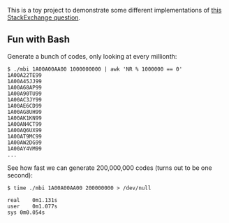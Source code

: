This is a toy project to demonstrate some different implementations of
[this StackExchange question](https://codereview.stackexchange.com/questions/230430).

## Fun with Bash

Generate a bunch of codes, only looking at every millionth:

```
$ ./mbi 1A00A00AA00 1000000000 | awk 'NR % 1000000 == 0'
1A00A22TE99
1A00A45JJ99
1A00A68AP99
1A00A90TU99
1A00AC3JY99
1A00AE6CD99
1A00AG8UH99
1A00AK1KN99
1A00AN4CT99
1A00AQ6UX99
1A00AT9MC99
1A00AW2DG99
1A00AY4VM99
...
```

See how fast we can generate 200,000,000 codes (turns out to be one second):

```
$ time ./mbi 1A00A00AA00 200000000 > /dev/null

real	0m1.131s
user	0m1.077s
sys	0m0.054s
```
